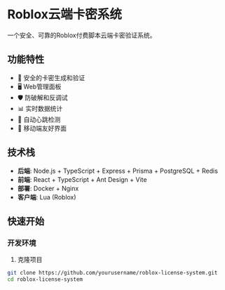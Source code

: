 # Roblox云端卡密系统

一个安全、可靠的Roblox付费脚本云端卡密验证系统。

## 功能特性

- 🔐 安全的卡密生成和验证
- 🖥️ Web管理面板
- 🛡️ 防破解和反调试
- 📊 实时数据统计
- 🔄 自动心跳检测
- 📱 移动端友好界面

## 技术栈

- **后端**: Node.js + TypeScript + Express + Prisma + PostgreSQL + Redis
- **前端**: React + TypeScript + Ant Design + Vite
- **部署**: Docker + Nginx
- **客户端**: Lua (Roblox)

## 快速开始

### 开发环境

1. 克隆项目
```bash
git clone https://github.com/yourusername/roblox-license-system.git
cd roblox-license-system